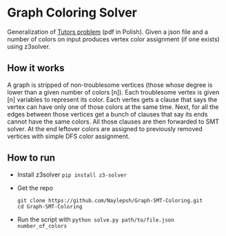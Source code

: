 # Graph Coloring Solver

Generalization of [Tutors problem](https://github.com/Naylepsh/University/tree/master/2019-2020/Zima/PiZZO/ex2) (pdf in Polish).
Given a json file and a number of colors on input produces vertex color assignment (if one exists) using z3solver.

## How it works

A graph is stripped of non-troublesome vertices (those whose degree is lower than a given number of colors \[n]).
Each troublesome vertex is given \[n] variables to represent its color. Each vertex gets a clause that says the vertex can have only one of those colors at the same time. Next, for all the edges between those vertices get a bunch of clauses that say its ends cannot have the same colors. All those clauses are then forwarded to SMT solver. At the end leftover colors are assigned to previously removed vertices with simple DFS color assignment.

## How to run

- Install z3solver `pip install z3-solver`
- Get the repo

  ```
  git clone https://github.com/Naylepsh/Graph-SMT-Coloring.git
  cd Graph-SMT-Coloring
  ```

- Run the script with `python solve.py path/to/file.json number_of_colors`
